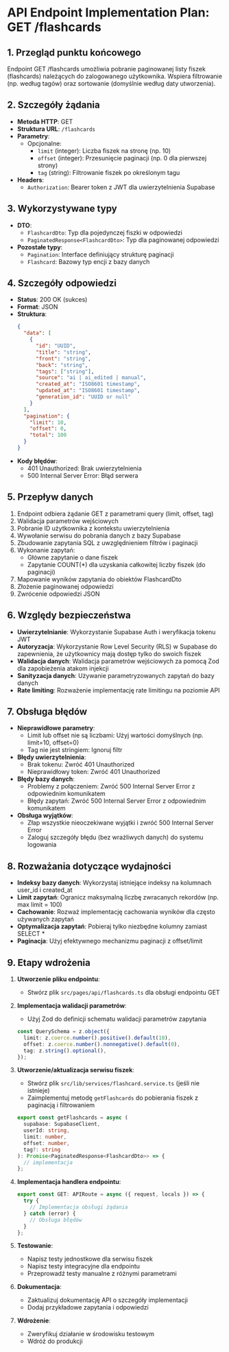 # API Endpoint Implementation Plan: GET /flashcards

## 1. Przegląd punktu końcowego

Endpoint GET /flashcards umożliwia pobranie paginowanej listy fiszek (flashcards) należących do zalogowanego użytkownika. Wspiera filtrowanie (np. według tagów) oraz sortowanie (domyślnie według daty utworzenia).

## 2. Szczegóły żądania

- **Metoda HTTP**: GET
- **Struktura URL**: `/flashcards`
- **Parametry**:
  - Opcjonalne:
    - `limit` (integer): Liczba fiszek na stronę (np. 10)
    - `offset` (integer): Przesunięcie paginacji (np. 0 dla pierwszej strony)
    - `tag` (string): Filtrowanie fiszek po określonym tagu
- **Headers**:
  - `Authorization`: Bearer token z JWT dla uwierzytelnienia Supabase

## 3. Wykorzystywane typy

- **DTO**:
  - `FlashcardDto`: Typ dla pojedynczej fiszki w odpowiedzi
  - `PaginatedResponse<FlashcardDto>`: Typ dla paginowanej odpowiedzi
- **Pozostałe typy**:
  - `Pagination`: Interface definiujący strukturę paginacji
  - `Flashcard`: Bazowy typ encji z bazy danych

## 4. Szczegóły odpowiedzi

- **Status**: 200 OK (sukces)
- **Format**: JSON
- **Struktura**:
  ```json
  {
    "data": [
      {
        "id": "UUID",
        "title": "string",
        "front": "string",
        "back": "string",
        "tags": ["string"],
        "source": "ai | ai_edited | manual",
        "created_at": "ISO8601 timestamp",
        "updated_at": "ISO8601 timestamp",
        "generation_id": "UUID or null"
      }
    ],
    "pagination": {
      "limit": 10,
      "offset": 0,
      "total": 100
    }
  }
  ```
- **Kody błędów**:
  - 401 Unauthorized: Brak uwierzytelnienia
  - 500 Internal Server Error: Błąd serwera

## 5. Przepływ danych

1. Endpoint odbiera żądanie GET z parametrami query (limit, offset, tag)
2. Walidacja parametrów wejściowych
3. Pobranie ID użytkownika z kontekstu uwierzytelnienia
4. Wywołanie serwisu do pobrania danych z bazy Supabase
5. Zbudowanie zapytania SQL z uwzględnieniem filtrów i paginacji
6. Wykonanie zapytań:
   - Główne zapytanie o dane fiszek
   - Zapytanie COUNT(\*) dla uzyskania całkowitej liczby fiszek (do paginacji)
7. Mapowanie wyników zapytania do obiektów FlashcardDto
8. Złożenie paginowanej odpowiedzi
9. Zwrócenie odpowiedzi JSON

## 6. Względy bezpieczeństwa

- **Uwierzytelnianie**: Wykorzystanie Supabase Auth i weryfikacja tokenu JWT
- **Autoryzacja**: Wykorzystanie Row Level Security (RLS) w Supabase do zapewnienia, że użytkownicy mają dostęp tylko do swoich fiszek
- **Walidacja danych**: Walidacja parametrów wejściowych za pomocą Zod dla zapobieżenia atakom injekcji
- **Sanityzacja danych**: Używanie parametryzowanych zapytań do bazy danych
- **Rate limiting**: Rozważenie implementację rate limitingu na poziomie API

## 7. Obsługa błędów

- **Nieprawidłowe parametry**:
  - Limit lub offset nie są liczbami: Użyj wartości domyślnych (np. limit=10, offset=0)
  - Tag nie jest stringiem: Ignoruj filtr
- **Błędy uwierzytelnienia**:
  - Brak tokenu: Zwróć 401 Unauthorized
  - Nieprawidłowy token: Zwróć 401 Unauthorized
- **Błędy bazy danych**:
  - Problemy z połączeniem: Zwróć 500 Internal Server Error z odpowiednim komunikatem
  - Błędy zapytań: Zwróć 500 Internal Server Error z odpowiednim komunikatem
- **Obsługa wyjątków**:
  - Złap wszystkie nieoczekiwane wyjątki i zwróć 500 Internal Server Error
  - Zaloguj szczegóły błędu (bez wrażliwych danych) do systemu logowania

## 8. Rozważania dotyczące wydajności

- **Indeksy bazy danych**: Wykorzystaj istniejące indeksy na kolumnach user_id i created_at
- **Limit zapytań**: Ogranicz maksymalną liczbę zwracanych rekordów (np. max limit = 100)
- **Cachowanie**: Rozważ implementację cachowania wyników dla często używanych zapytań
- **Optymalizacja zapytań**: Pobieraj tylko niezbędne kolumny zamiast SELECT \*
- **Paginacja**: Użyj efektywnego mechanizmu paginacji z offset/limit

## 9. Etapy wdrożenia

1. **Utworzenie pliku endpointu**:

   - Stwórz plik `src/pages/api/flashcards.ts` dla obsługi endpointu GET

2. **Implementacja walidacji parametrów**:

   - Użyj Zod do definicji schematu walidacji parametrów zapytania

   ```typescript
   const QuerySchema = z.object({
     limit: z.coerce.number().positive().default(10),
     offset: z.coerce.number().nonnegative().default(0),
     tag: z.string().optional(),
   });
   ```

3. **Utworzenie/aktualizacja serwisu fiszek**:

   - Stwórz plik `src/lib/services/flashcard.service.ts` (jeśli nie istnieje)
   - Zaimplementuj metodę `getFlashcards` do pobierania fiszek z paginacją i filtrowaniem

   ```typescript
   export const getFlashcards = async (
     supabase: SupabaseClient,
     userId: string,
     limit: number,
     offset: number,
     tag?: string
   ): Promise<PaginatedResponse<FlashcardDto>> => {
     // implementacja
   };
   ```

4. **Implementacja handlera endpointu**:

   ```typescript
   export const GET: APIRoute = async ({ request, locals }) => {
     try {
       // Implementacja obsługi żądania
     } catch (error) {
       // Obsługa błędów
     }
   };
   ```

5. **Testowanie**:

   - Napisz testy jednostkowe dla serwisu fiszek
   - Napisz testy integracyjne dla endpointu
   - Przeprowadź testy manualne z różnymi parametrami

6. **Dokumentacja**:

   - Zaktualizuj dokumentację API o szczegóły implementacji
   - Dodaj przykładowe zapytania i odpowiedzi

7. **Wdrożenie**:
   - Zweryfikuj działanie w środowisku testowym
   - Wdróż do produkcji
